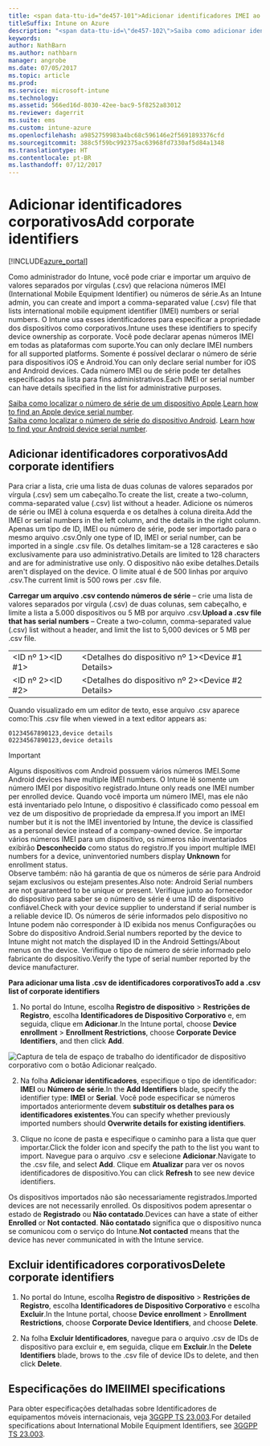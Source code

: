 ```yaml
---
title: <span data-ttu-id="de457-101">Adicionar identificadores IMEI ao Intune</span><span class="sxs-lookup"><span data-stu-id="de457-101">Add IMEI identifiers to Intune</span></span>
titleSuffix: Intune on Azure
description: "<span data-ttu-id=\"de457-102\">Saiba como adicionar identificadores corporativos (números IMEI) ao Microsoft Intune.</span><span class=\"sxs-lookup\"><span data-stu-id=\"de457-102\">Learn how to add corporate identifiers (IMEI numbers) to Microsoft Intune.</span></span> <span data-ttu-id=\"de457-103\">\"</span><span class=\"sxs-lookup\"><span data-stu-id=\"de457-103\">\"</span></span>"
keywords: 
author: NathBarn
ms.author: nathbarn
manager: angrobe
ms.date: 07/05/2017
ms.topic: article
ms.prod: 
ms.service: microsoft-intune
ms.technology: 
ms.assetid: 566ed16d-8030-42ee-bac9-5f8252a83012
ms.reviewer: dagerrit
ms.suite: ems
ms.custom: intune-azure
ms.openlocfilehash: a9852759983a4bc68c596146e2f5691893376cfd
ms.sourcegitcommit: 388c5f59bc992375ac63968fd7330af5d84a1348
ms.translationtype: HT
ms.contentlocale: pt-BR
ms.lasthandoff: 07/12/2017
---
```

# <a name="add-corporate-identifiers"></a><span data-ttu-id="de457-104">Adicionar identificadores corporativos</span><span class="sxs-lookup"><span data-stu-id="de457-104">Add corporate identifiers</span></span>

[!INCLUDE[azure_portal](./includes/azure_portal.md)]

<span data-ttu-id="de457-105">Como administrador do Intune, você pode criar e importar um arquivo de valores separados por vírgulas (.csv) que relaciona números IMEI (International Mobile Equipment Identifier) ou números de série.</span><span class="sxs-lookup"><span data-stu-id="de457-105">As an Intune admin, you can create and import a comma-separated value (.csv) file that lists international mobile equipment identifier (IMEI) numbers or serial numbers.</span></span> <span data-ttu-id="de457-106">O Intune usa esses identificadores para especificar a propriedade dos dispositivos como corporativos.</span><span class="sxs-lookup"><span data-stu-id="de457-106">Intune uses these identifiers to specify device ownership as corporate.</span></span> <span data-ttu-id="de457-107">Você pode declarar apenas números IMEI em todas as plataformas com suporte.</span><span class="sxs-lookup"><span data-stu-id="de457-107">You can only declare IMEI numbers for all supported platforms.</span></span> <span data-ttu-id="de457-108">Somente é possível declarar o número de série para dispositivos iOS e Android.</span><span class="sxs-lookup"><span data-stu-id="de457-108">You can only declare serial number for iOS and Android devices.</span></span> <span data-ttu-id="de457-109">Cada número IMEI ou de série pode ter detalhes especificados na lista para fins administrativos.</span><span class="sxs-lookup"><span data-stu-id="de457-109">Each IMEI or serial number can have details specified in the list for administrative purposes.</span></span>

<!-- When you upload serial numbers for company-owned iOS devices, they must be paired with a corporate enrollment profile. Devices must then be enrolled using either Apple’s device enrollment program (DEP) or Apple Configurator to have them appear as company-owned. -->

<span data-ttu-id="de457-110">[Saiba como localizar o número de série de um dispositivo Apple](https://support.apple.com/HT204308).</span><span class="sxs-lookup"><span data-stu-id="de457-110">[Learn how to find an Apple device serial number](https://support.apple.com/HT204308).</span></span><br><span data-ttu-id="de457-111">
[Saiba como localizar o número de série do dispositivo Android](https://support.google.com/store/answer/3333000).</span><span class="sxs-lookup"><span data-stu-id="de457-111">
[Learn how to find your Android device serial number](https://support.google.com/store/answer/3333000).</span></span>

## <a name="add-corporate-identifiers"></a><span data-ttu-id="de457-112">Adicionar identificadores corporativos</span><span class="sxs-lookup"><span data-stu-id="de457-112">Add corporate identifiers</span></span>
<span data-ttu-id="de457-113">Para criar a lista, crie uma lista de duas colunas de valores separados por vírgula (.csv) sem um cabeçalho.</span><span class="sxs-lookup"><span data-stu-id="de457-113">To create the list, create a two-column, comma-separated value (.csv) list without a header.</span></span> <span data-ttu-id="de457-114">Adicione os números de série ou IMEI à coluna esquerda e os detalhes à coluna direita.</span><span class="sxs-lookup"><span data-stu-id="de457-114">Add the IMEI or serial numbers in the left column, and the details in the right column.</span></span> <span data-ttu-id="de457-115">Apenas um tipo de ID, IMEI ou número de série, pode ser importado para o mesmo arquivo .csv.</span><span class="sxs-lookup"><span data-stu-id="de457-115">Only one type of ID, IMEI or serial number, can be imported in a single .csv file.</span></span> <span data-ttu-id="de457-116">Os detalhes limitam-se a 128 caracteres e são exclusivamente para uso administrativo.</span><span class="sxs-lookup"><span data-stu-id="de457-116">Details are limited to 128 characters and are for administrative use only.</span></span> <span data-ttu-id="de457-117">O dispositivo não exibe detalhes.</span><span class="sxs-lookup"><span data-stu-id="de457-117">Details aren't displayed on the device.</span></span> <span data-ttu-id="de457-118">O limite atual é de 500 linhas por arquivo .csv.</span><span class="sxs-lookup"><span data-stu-id="de457-118">The current limit is 500 rows per .csv file.</span></span>

<span data-ttu-id="de457-119">**Carregar um arquivo .csv contendo números de série** – crie uma lista de valores separados por vírgula (.csv) de duas colunas, sem cabeçalho, e limite a lista a 5.000 dispositivos ou 5 MB por arquivo .csv.</span><span class="sxs-lookup"><span data-stu-id="de457-119">**Upload a .csv file that has serial numbers** – Create a two-column, comma-separated value (.csv) list without a header, and limit the list to 5,000 devices or 5 MB per .csv file.</span></span>

|||
|-|-|
|<span data-ttu-id="de457-120">&lt;ID nº 1&gt;</span><span class="sxs-lookup"><span data-stu-id="de457-120">&lt;ID #1&gt;</span></span>|<span data-ttu-id="de457-121">&lt;Detalhes do dispositivo nº 1&gt;</span><span class="sxs-lookup"><span data-stu-id="de457-121">&lt;Device #1 Details&gt;</span></span>|
|<span data-ttu-id="de457-122">&lt;ID nº 2&gt;</span><span class="sxs-lookup"><span data-stu-id="de457-122">&lt;ID #2&gt;</span></span>|<span data-ttu-id="de457-123">&lt;Detalhes do dispositivo nº 2&gt;</span><span class="sxs-lookup"><span data-stu-id="de457-123">&lt;Device #2 Details&gt;</span></span>|

<span data-ttu-id="de457-124">Quando visualizado em um editor de texto, esse arquivo .csv aparece como:</span><span class="sxs-lookup"><span data-stu-id="de457-124">This .csv file when viewed in a text editor appears as:</span></span>

```
01234567890123,device details
02234567890123,device details
```

> [!IMPORTANT]
> <span data-ttu-id="de457-125">Alguns dispositivos com Android possuem vários números IMEI.</span><span class="sxs-lookup"><span data-stu-id="de457-125">Some Android devices have multiple IMEI numbers.</span></span> <span data-ttu-id="de457-126">O Intune lê somente um número IMEI por dispositivo registrado.</span><span class="sxs-lookup"><span data-stu-id="de457-126">Intune only reads one IMEI number per enrolled device.</span></span> <span data-ttu-id="de457-127">Quando você importa um número IMEI, mas ele não está inventariado pelo Intune, o dispositivo é classificado como pessoal em vez de um dispositivo de propriedade da empresa.</span><span class="sxs-lookup"><span data-stu-id="de457-127">If you import an IMEI number but it is not the IMEI inventoried by Intune, the device is classified as a personal device instead of a company-owned device.</span></span> <span data-ttu-id="de457-128">Se importar vários números IMEI para um dispositivo, os números não inventariados exibirão **Desconhecido** como status do registro.</span><span class="sxs-lookup"><span data-stu-id="de457-128">If you import multiple IMEI numbers for a device, uninventoried numbers display **Unknown** for enrollment status.</span></span><br>
><span data-ttu-id="de457-129">Observe também: não há garantia de que os números de série para Android sejam exclusivos ou estejam presentes.</span><span class="sxs-lookup"><span data-stu-id="de457-129">Also note: Android Serial numbers are not guaranteed to be unique or present.</span></span> <span data-ttu-id="de457-130">Verifique junto ao fornecedor do dispositivo para saber se o número de série é uma ID de dispositivo confiável.</span><span class="sxs-lookup"><span data-stu-id="de457-130">Check with your device supplier to understand if serial number is a reliable device ID.</span></span>
><span data-ttu-id="de457-131">Os números de série informados pelo dispositivo no Intune podem não corresponder à ID exibida nos menus Configurações ou Sobre do dispositivo Android.</span><span class="sxs-lookup"><span data-stu-id="de457-131">Serial numbers reported by the device to Intune might not match the displayed ID in the Android Settings/About menus on the device.</span></span> <span data-ttu-id="de457-132">Verifique o tipo de número de série informado pelo fabricante do dispositivo.</span><span class="sxs-lookup"><span data-stu-id="de457-132">Verify the type of serial number reported by the device manufacturer.</span></span>


<span data-ttu-id="de457-133">**Para adicionar uma lista .csv de identificadores corporativos**</span><span class="sxs-lookup"><span data-stu-id="de457-133">**To add a .csv list of corporate identifiers**</span></span>

1. <span data-ttu-id="de457-134">No portal do Intune, escolha **Registro de dispositivo** > **Restrições de Registro**, escolha **Identificadores de Dispositivo Corporativo** e, em seguida, clique em **Adicionar**.</span><span class="sxs-lookup"><span data-stu-id="de457-134">In the Intune portal, choose **Device enrollment** > **Enrollment Restrictions**, choose **Corporate Device Identifiers**, and then click **Add**.</span></span>

 ![Captura de tela de espaço de trabalho do identificador de dispositivo corporativo com o botão Adicionar realçado.](./media/add-corp-id.png)

2. <span data-ttu-id="de457-136">Na folha **Adicionar identificadores**, especifique o tipo de identificador: **IMEI** ou **Número de série**.</span><span class="sxs-lookup"><span data-stu-id="de457-136">In the **Add Identifiers** blade, specify the identifier type: **IMEI** or **Serial**.</span></span> <span data-ttu-id="de457-137">Você pode especificar se números importados anteriormente devem **substituir os detalhes para os identificadores existentes**.</span><span class="sxs-lookup"><span data-stu-id="de457-137">You can specify whether previously imported numbers should **Overwrite details for existing identifiers**.</span></span>

3. <span data-ttu-id="de457-138">Clique no ícone de pasta e especifique o caminho para a lista que quer importar.</span><span class="sxs-lookup"><span data-stu-id="de457-138">Click the folder icon and specify the path to the list you want to import.</span></span> <span data-ttu-id="de457-139">Navegue para o arquivo .csv e selecione **Adicionar**.</span><span class="sxs-lookup"><span data-stu-id="de457-139">Navigate to the .csv file, and select **Add**.</span></span> <span data-ttu-id="de457-140">Clique em **Atualizar** para ver os novos identificadores de dispositivo.</span><span class="sxs-lookup"><span data-stu-id="de457-140">You can click **Refresh** to see new device identifiers.</span></span>

<span data-ttu-id="de457-141">Os dispositivos importados não são necessariamente registrados.</span><span class="sxs-lookup"><span data-stu-id="de457-141">Imported devices are not necessarily enrolled.</span></span> <span data-ttu-id="de457-142">Os dispositivos podem apresentar o estado de **Registrado** ou **Não contatado**.</span><span class="sxs-lookup"><span data-stu-id="de457-142">Devices can have a state of either **Enrolled** or **Not contacted**.</span></span> <span data-ttu-id="de457-143">**Não contatado** significa que o dispositivo nunca se comunicou com o serviço do Intune.</span><span class="sxs-lookup"><span data-stu-id="de457-143">**Not contacted** means that the device has never communicated in with the Intune service.</span></span>

## <a name="delete-corporate-identifiers"></a><span data-ttu-id="de457-144">Excluir identificadores corporativos</span><span class="sxs-lookup"><span data-stu-id="de457-144">Delete corporate identifiers</span></span>

1. <span data-ttu-id="de457-145">No portal do Intune, escolha **Registro de dispositivo** > **Restrições de Registro**, escolha **Identificadores de Dispositivo Corporativo** e escolha **Excluir**.</span><span class="sxs-lookup"><span data-stu-id="de457-145">In the Intune portal, choose **Device enrollment** > **Enrollment Restrictions**, choose **Corporate Device Identifiers**, and choose **Delete**.</span></span>

3. <span data-ttu-id="de457-146">Na folha **Excluir Identificadores**, navegue para o arquivo .csv de IDs de dispositivo para excluir e, em seguida, clique em **Excluir**.</span><span class="sxs-lookup"><span data-stu-id="de457-146">In the **Delete Identifiers** blade, brows to the .csv file of device IDs to delete, and then click **Delete**.</span></span>

## <a name="imei-specifications"></a><span data-ttu-id="de457-147">Especificações do IMEI</span><span class="sxs-lookup"><span data-stu-id="de457-147">IMEI specifications</span></span>
<span data-ttu-id="de457-148">Para obter especificações detalhadas sobre Identificadores de equipamentos móveis internacionais, veja [3GGPP TS 23.003](https://portal.3gpp.org/desktopmodules/Specifications/SpecificationDetails.aspx?specificationId=729).</span><span class="sxs-lookup"><span data-stu-id="de457-148">For detailed specifications about International Mobile Equipment Identifiers, see [3GGPP TS 23.003](https://portal.3gpp.org/desktopmodules/Specifications/SpecificationDetails.aspx?specificationId=729).</span></span>
